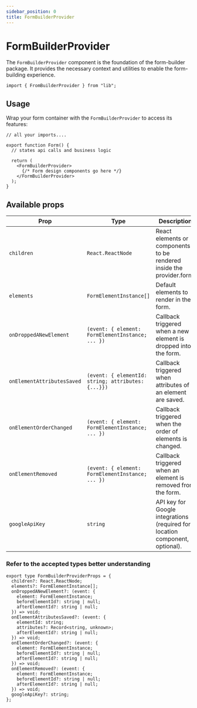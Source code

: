 ```yaml
---
sidebar_position: 0
title: FormBuilderProvider
---
```


# FormBuilderProvider

The `FormBuilderProvider` component is the foundation of the form-builder package. It provides the necessary context and utilities to enable the form-building experience.

```tsx
import { FromBuilderProvider } from "lib";
```

## Usage

Wrap your form container with the `FormBuilderProvider` to access its features:

```tsx
// all your imports....

export function Form() {
  // states api calls and business logic

  return (
    <FormBuilderProvider>
      {/* Form design components go here */}
    </FormBuilderProvider>
  );
}
```

## Available props

| **Prop**                   | **Type**                                           | **Description**                                                              |
| -------------------------- | -------------------------------------------------- | ---------------------------------------------------------------------------- |
| `children`                 | `React.ReactNode`                                  | React elements or components to be rendered inside the provider.form.        |
| `elements`                 | `FormElementInstance[]`                            | Default elements to render in the form.                                      |
| `onDroppedANewElement`     | `(event: { element: FormElementInstance; ... })`   | Callback triggered when a new element is dropped into the form.              |
| `onElementAttributesSaved` | `(event: { elementId: string; attributes: {...}})` | Callback triggered when attributes of an element are saved.                  |
| `onElementOrderChanged`    | `(event: { element: FormElementInstance; ... })`   | Callback triggered when the order of elements is changed.                    |
| `onElementRemoved`         | `(event: { element: FormElementInstance; ... })`   | Callback triggered when an element is removed from the form.                 |
| `googleApiKey`             | `string`                                           | API key for Google integrations (required for location component, optional). |

### Refer to the accepted types better understanding

```tsx
export type FormBuilderProviderProps = {
  children?: React.ReactNode;
  elements?: FormElementInstance[];
  onDroppedANewElement?: (event: {
    element: FormElementInstance;
    beforeElementId?: string | null;
    afterElementId?: string | null;
  }) => void;
  onElementAttributesSaved?: (event: {
    elementId: string;
    attributes?: Record<string, unknown>;
    afterElementId?: string | null;
  }) => void;
  onElementOrderChanged?: (event: {
    element: FormElementInstance;
    beforeElementId?: string | null;
    afterElementId?: string | null;
  }) => void;
  onElementRemoved?: (event: {
    element: FormElementInstance;
    beforeElementId?: string | null;
    afterElementId?: string | null;
  }) => void;
  googleApiKey?: string;
};
```
